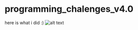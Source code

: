 # programming_chalenges_v4.0
here is what i did :)
![alt text](https://sun9-69.userapi.com/impg/il1Zm6U1k4pOhiw_FKcwNM3KJ0ryDYO7bFWVcg/9oqa26_NqdQ.jpg?size=1280x720&quality=96&sign=b2559fde664a0aa69c255a757fecc11f&type=album "Challenge")
